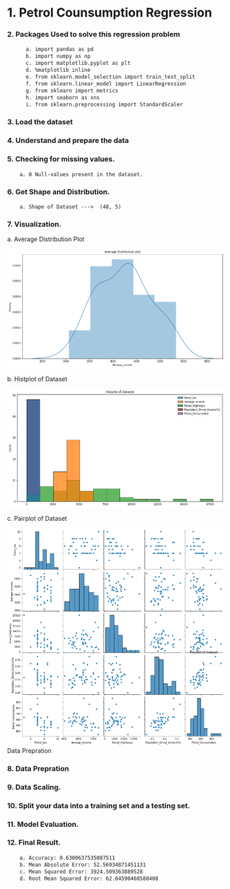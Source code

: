 <h1>1. Petrol Counsumption Regression </h1>
   
<h3>2. Packages Used to solve this regression problem </h3>

          a. import pandas as pd  
          b. import numpy as np  
          c. import matplotlib.pyplot as plt  
          d. %matplotlib inline
          e. from sklearn.model_selection import train_test_split
          f. from sklearn.linear_model import LinearRegression
          g. from sklearn import metrics  
          h. import seaborn as sns
          i. from sklearn.preprocessing import StandardScaler
 
<h3>3. Load the dataset   </h3>   
<h3>4. Understand and prepare the data </h3>
<h3>5. Checking for missing values. </h3>
    
        a. 0 Null-values present in the dataset.
  
<h3>6. Get Shape and Distribution. </h3>

        a. Shape of Dataset --->  (48, 5)
 
<h3>7. Visualization. </h3>
 
 a. Average Distribution Plot
 
 ![Alt Text](https://github.com/Aamir8539/Linear-Regression-with-Petrol-Consumptio-Datasetn/blob/main/Average%20Distribution%20plot.png)
 
 b. Histplot of Dataset
 
 ![Alt Text](https://github.com/Aamir8539/Linear-Regression-with-Petrol-Consumptio-Datasetn/blob/main/Histplot.png)
 
 c. Pairplot of Dataset
 
 ![Alt Text](https://github.com/Aamir8539/Linear-Regression-with-Petrol-Consumptio-Datasetn/blob/main/Pairplot.png)Data Prepration
 
 <h3>8. Data Prepration</h3>
 
 <h3>9. Data Scaling. </h3>
 
 <h3>10. Split your data into a training set and a testing set. </h3>
 
 <h3>11. Model Evaluation. </h3>
 
 <h3>12. Final Result. </h3>
 
        a. Accuracy: 0.6300637535087511
        b. Mean Absolute Error: 52.56934871451131
        c. Mean Squared Error: 3924.509363889528
        d. Root Mean Squared Error: 62.64590460588408
